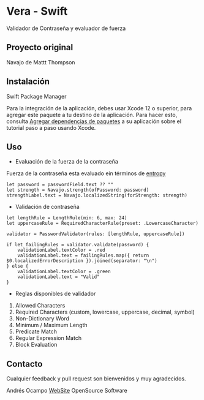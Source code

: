 # Vera - Swift

Validador de Contraseña y evaluador de fuerza

## Proyecto original

Navajo de Mattt Thompson

## Instalación

Swift Package Manager

Para la integración de la aplicación, debes usar Xcode 12 o superior, para agregar este paquete a tu destino de la aplicación. Para hacer esto, consulta [Agregar dependencias de paquetes](https://developer.apple.com/documentation/xcode/adding_package_dependencies_to_your_app?language=objc) a su aplicación sobre el tutorial paso a paso usando Xcode.

## Uso

* Evaluación de la fuerza de la contraseña

Fuerza de la contraseña esta evaluado ein términos de [entropy](https://en.wikipedia.org/wiki/Entropy_%28information_theory%29)

~~~
let password = passwordField.text ?? ""
let strength = Navajo.strength(ofPassword: password) 
strengthLabel.text = Navajo.localizedString(forStrength: strength)
~~~

* Validación de contraseña

~~~
let lengthRule = LengthRule(min: 6, max: 24)
let uppercaseRule = RequiredCharacterRule(preset: .LowercaseCharacter)

validator = PasswordValidator(rules: [lengthRule, uppercaseRule])

if let failingRules = validator.validate(password) {
    validationLabel.textColor = .red
    validationLabel.text = failingRules.map({ return $0.localizedErrorDescription }).joined(separator: "\n")
} else {
    validationLabel.textColor = .green
    validationLabel.text = "Valid"
}
~~~

* Reglas disponibles de validador
1. Allowed Characters
2. Required Characters (custom, lowercase, uppercase, decimal, symbol)
3. Non-Dictionary Word
4. Minimum / Maximum Length
5. Predicate Match
6. Regular Expression Match
7. Block Evaluation

## Contacto

Cualquier feedback y pull request son bienvenidos y muy agradecidos.

Andrés Ocampo
[WebSite](http://www.icologic.co)
OpenSource Software

